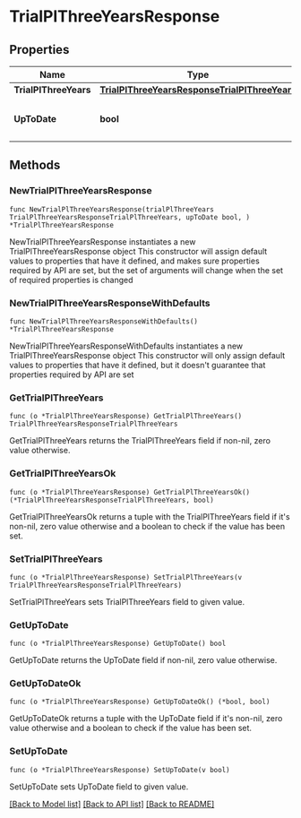 # TrialPlThreeYearsResponse

## Properties

Name | Type | Description | Notes
------------ | ------------- | ------------- | -------------
**TrialPlThreeYears** | [**TrialPlThreeYearsResponseTrialPlThreeYears**](TrialPlThreeYearsResponseTrialPlThreeYears.md) |  | 
**UpToDate** | **bool** | 集計結果が最新かどうか | 

## Methods

### NewTrialPlThreeYearsResponse

`func NewTrialPlThreeYearsResponse(trialPlThreeYears TrialPlThreeYearsResponseTrialPlThreeYears, upToDate bool, ) *TrialPlThreeYearsResponse`

NewTrialPlThreeYearsResponse instantiates a new TrialPlThreeYearsResponse object
This constructor will assign default values to properties that have it defined,
and makes sure properties required by API are set, but the set of arguments
will change when the set of required properties is changed

### NewTrialPlThreeYearsResponseWithDefaults

`func NewTrialPlThreeYearsResponseWithDefaults() *TrialPlThreeYearsResponse`

NewTrialPlThreeYearsResponseWithDefaults instantiates a new TrialPlThreeYearsResponse object
This constructor will only assign default values to properties that have it defined,
but it doesn't guarantee that properties required by API are set

### GetTrialPlThreeYears

`func (o *TrialPlThreeYearsResponse) GetTrialPlThreeYears() TrialPlThreeYearsResponseTrialPlThreeYears`

GetTrialPlThreeYears returns the TrialPlThreeYears field if non-nil, zero value otherwise.

### GetTrialPlThreeYearsOk

`func (o *TrialPlThreeYearsResponse) GetTrialPlThreeYearsOk() (*TrialPlThreeYearsResponseTrialPlThreeYears, bool)`

GetTrialPlThreeYearsOk returns a tuple with the TrialPlThreeYears field if it's non-nil, zero value otherwise
and a boolean to check if the value has been set.

### SetTrialPlThreeYears

`func (o *TrialPlThreeYearsResponse) SetTrialPlThreeYears(v TrialPlThreeYearsResponseTrialPlThreeYears)`

SetTrialPlThreeYears sets TrialPlThreeYears field to given value.


### GetUpToDate

`func (o *TrialPlThreeYearsResponse) GetUpToDate() bool`

GetUpToDate returns the UpToDate field if non-nil, zero value otherwise.

### GetUpToDateOk

`func (o *TrialPlThreeYearsResponse) GetUpToDateOk() (*bool, bool)`

GetUpToDateOk returns a tuple with the UpToDate field if it's non-nil, zero value otherwise
and a boolean to check if the value has been set.

### SetUpToDate

`func (o *TrialPlThreeYearsResponse) SetUpToDate(v bool)`

SetUpToDate sets UpToDate field to given value.



[[Back to Model list]](../README.md#documentation-for-models) [[Back to API list]](../README.md#documentation-for-api-endpoints) [[Back to README]](../README.md)


